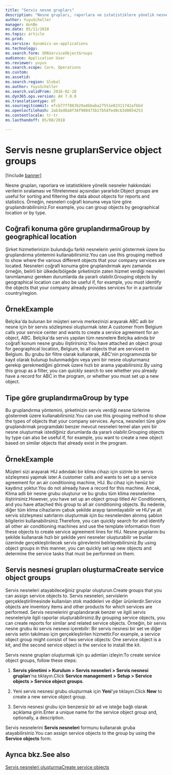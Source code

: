 ```yaml
---
title: "Servis nesne grupları"
description: "Nesne grupları, raporlara ve istatistiklere yönelik nesneler hakkındaki verilerin sıralaması ve filtrelenmesi açısından yararlıdır."
author: YuyuScheller
manager: AnnBe
ms.date: 05/11/2018
ms.topic: article
ms.prod: 
ms.service: dynamics-ax-applications
ms.technology: 
ms.search.form: SMAServiceObjectGroups
audience: Application User
ms.reviewer: yuyus
ms.search.scope: Core, Operations
ms.custom: 
ms.assetid: 
ms.search.region: Global
ms.author: YuyuScheller
ms.search.validFrom: 2016-02-28
ms.dyn365.ops.version: AX 7.0.0
ms.translationtype: HT
ms.sourcegitcommit: efcb77ff883b29a4bbaba27551e02311742afbbd
ms.openlocfilehash: 2ab3ed8a8f36f980473b17b5dfed8cb3d0054253
ms.contentlocale: tr-tr
ms.lasthandoff: 05/08/2018

---
```


# <a name="service-object-groups"></a><span data-ttu-id="c67d1-103">Servis nesne grupları</span><span class="sxs-lookup"><span data-stu-id="c67d1-103">Service object groups</span></span> 

[!include [banner](../includes/banner.md)]

<span data-ttu-id="c67d1-104">Nesne grupları, raporlara ve istatistiklere yönelik nesneler hakkındaki verilerin sıralaması ve filtrelenmesi açısından yararlıdır.</span><span class="sxs-lookup"><span data-stu-id="c67d1-104">Object groups are useful for sorting and filtering the data about objects for reports and statistics.</span></span> <span data-ttu-id="c67d1-105">Örneğin, nesneleri coğrafi konuma veya türe göre gruplandırabilirsiniz.</span><span class="sxs-lookup"><span data-stu-id="c67d1-105">For example, you can group objects by geographical location or by type.</span></span>

## <a name="group-by-geographical-location"></a><span data-ttu-id="c67d1-106">Coğrafi konuma göre gruplandırma</span><span class="sxs-lookup"><span data-stu-id="c67d1-106">Group by geographical location</span></span>

<span data-ttu-id="c67d1-107">Şirket hizmetlerinizin bulunduğu farklı nesnelerin yerini göstermek üzere bu gruplandırma yöntemini kullanabilirsiniz.</span><span class="sxs-lookup"><span data-stu-id="c67d1-107">You can use this grouping method to show where the various different objects that your company services are located.</span></span> <span data-ttu-id="c67d1-108">Nesneleri coğrafi konuma göre gruplandırmak aynı zamanda örneğin, belirli bir ülkede/bölgede şirketinizin zaten hizmet verdiği nesneleri tanımlamanız gereken durumlarda da yararlı olabilir.</span><span class="sxs-lookup"><span data-stu-id="c67d1-108">Grouping objects by geographical location can also be useful if, for example, you must identify the objects that your company already provides services for in a particular country/region.</span></span>

## <a name="example"></a><span data-ttu-id="c67d1-109">Örnek</span><span class="sxs-lookup"><span data-stu-id="c67d1-109">Example</span></span>

<span data-ttu-id="c67d1-110">Belçika'da bulunan bir müşteri servis merkezinizi arayarak ABC adlı bir nesne için bir servis sözleşmesi oluşturmak ister.</span><span class="sxs-lookup"><span data-stu-id="c67d1-110">A customer from Belgium calls your service center and wants to create a service agreement for an object, ABC.</span></span> <span data-ttu-id="c67d1-111">Belçika'da servis yapılan tüm nesnelere Belçika adında bir coğrafi konum nesne grubu iliştirirsiniz.</span><span class="sxs-lookup"><span data-stu-id="c67d1-111">You have attached an object group for geographical location, Belgium, to all objects that are serviced in Belgium.</span></span> <span data-ttu-id="c67d1-112">Bu grubu bir filtre olarak kullanarak, ABC'nin programınızda bir kayıt olarak bulunup bulunmadığını veya yeni bir nesne oluşturmanız gerekip gerekmediğini görmek üzere hızlı bir arama yapabilirsiniz.</span><span class="sxs-lookup"><span data-stu-id="c67d1-112">By using this group as a filter, you can quickly search to see whether you already have a record for ABC in the program, or whether you must set up a new object.</span></span> 

## <a name="group-by-type"></a><span data-ttu-id="c67d1-113">Tipe göre gruplandırma</span><span class="sxs-lookup"><span data-stu-id="c67d1-113">Group by type</span></span>

<span data-ttu-id="c67d1-114">Bu gruplandırma yöntemini, şirketinizin servis verdiği nesne türlerine göstermek üzere kullanabilirsiniz.</span><span class="sxs-lookup"><span data-stu-id="c67d1-114">You can use this grouping method to show the types of objects that your company services.</span></span> <span data-ttu-id="c67d1-115">Ayrıca, nesneleri türe göre gruplandırmak programdaki benzer mevcut nesneleri temel alan yeni bir nesne oluşturmak istediğiniz durumlarda da yararlı olabilir.</span><span class="sxs-lookup"><span data-stu-id="c67d1-115">Grouping objects by type can also be useful if, for example, you want to create a new object based on similar objects that already exist in the program.</span></span>

## <a name="example"></a><span data-ttu-id="c67d1-116">Örnek</span><span class="sxs-lookup"><span data-stu-id="c67d1-116">Example</span></span>

<span data-ttu-id="c67d1-117">Müşteri sizi arayarak HIJ adındaki bir klima cihazı için sizinle bir servis sözleşmesi yapmak ister.</span><span class="sxs-lookup"><span data-stu-id="c67d1-117">A customer calls and wants to set up a service agreement for an air conditioning machine, HIJ.</span></span> <span data-ttu-id="c67d1-118">Bu cihaz için henüz bir kaydınız yoktur.</span><span class="sxs-lookup"><span data-stu-id="c67d1-118">You do not already have a record for this machine.</span></span> <span data-ttu-id="c67d1-119">Ancak, Klima adlı bir nesne grubu oluşturur ve bu grubu tüm klima nesnelerine iliştirirsiniz.</span><span class="sxs-lookup"><span data-stu-id="c67d1-119">However, you have set up an object group titled Air Conditioners, and you have attached this group to all air conditioning objects.</span></span> <span data-ttu-id="c67d1-120">Bu nedenle, diğer tüm klima cihazlarını çabuk şekilde arayıp tanımlayabilir ve HIJ'ye ait servis sözleşmesi satırlarını oluşturmak için bu nesnelerden alınmış şablon bilgilerini kullanabilirsiniz.</span><span class="sxs-lookup"><span data-stu-id="c67d1-120">Therefore, you can quickly search for and identify all other air conditioning machines and use the template information from these objects to create service agreement lines for HIJ.</span></span> <span data-ttu-id="c67d1-121">Nesne gruplarını bu şekilde kullanarak hızlı bir şekilde yeni nesneler oluşturabilir ve bunlar üzerinde gerçekleştirilecek servis görevlerini belirleyebilirsiniz.</span><span class="sxs-lookup"><span data-stu-id="c67d1-121">By using object groups in this manner, you can quickly set up new objects and determine the service tasks that must be performed on them.</span></span> 

## <a name="create-service-object-groups"></a><span data-ttu-id="c67d1-122">Servis nesnesi grupları oluşturma</span><span class="sxs-lookup"><span data-stu-id="c67d1-122">Create service object groups</span></span>

<span data-ttu-id="c67d1-123">Servis nesneleri atayabileceğiniz gruplar oluşturun.</span><span class="sxs-lookup"><span data-stu-id="c67d1-123">Create groups that you can assign service objects to.</span></span> <span data-ttu-id="c67d1-124">Servis nesneleri, servislerin gerçekleştirilmesinde kullanılan stok maddeleri ve diğer ürünlerdir.</span><span class="sxs-lookup"><span data-stu-id="c67d1-124">Service objects are inventory items and other products for which services are performed.</span></span> <span data-ttu-id="c67d1-125">Servis nesnelerini gruplandırarak benzer ve ilgili servis nesneleriyle ilgili raporlar oluşturabilirsiniz.</span><span class="sxs-lookup"><span data-stu-id="c67d1-125">By grouping service objects, you can create reports for similar and related service objects.</span></span> <span data-ttu-id="c67d1-126">Örneğin, bir servis nesne grubu iki servis nesnesi içerebilir: Bir servis nesnesi bir set ve diğer servis setin takılması için gerçekleştirilen hizmettir.</span><span class="sxs-lookup"><span data-stu-id="c67d1-126">For example, a service object group might consist of two service objects: One service object is a kit, and the second service object is the service to install the kit.</span></span>

<span data-ttu-id="c67d1-127">Servis nesne grupları oluşturmak için şu adımları izleyin:</span><span class="sxs-lookup"><span data-stu-id="c67d1-127">To create service object groups, follow these steps:</span></span>

1. <span data-ttu-id="c67d1-128">**Servis yönetimi > Kurulum > Servis nesneleri > Servis nesnesi grupları**'na tıklayın.</span><span class="sxs-lookup"><span data-stu-id="c67d1-128">Click **Service management > Setup > Service objects > Service object groups**.</span></span>

2. <span data-ttu-id="c67d1-129">Yeni servis nesnesi grubu oluşturmak için **Yeni**'ye tıklayın.</span><span class="sxs-lookup"><span data-stu-id="c67d1-129">Click **New** to create a new service object group.</span></span>

3. <span data-ttu-id="c67d1-130">Servis nesnesi grubu için benzersiz bir ad ve isteğe bağlı olarak açıklama girin.</span><span class="sxs-lookup"><span data-stu-id="c67d1-130">Enter a unique name for the service object group and, optionally, a description.</span></span>

<span data-ttu-id="c67d1-131">Servis nesnelerini **Servis nesneleri** formunu kullanarak gruba atayabilirsiniz.</span><span class="sxs-lookup"><span data-stu-id="c67d1-131">You can assign service objects to the group by using the **Service objects** form.</span></span> 

## <a name="see-also"></a><span data-ttu-id="c67d1-132">Ayrıca bkz.</span><span class="sxs-lookup"><span data-stu-id="c67d1-132">See also</span></span>

[<span data-ttu-id="c67d1-133">Servis nesneleri oluşturma</span><span class="sxs-lookup"><span data-stu-id="c67d1-133">Create service objects</span></span>](create-service-objects.md)



